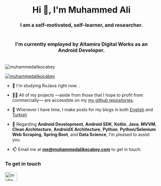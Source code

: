 <h1 align="center">Hi 👋, I'm Muhammed Ali</h1>

<h3 align="center">I am a self-motivated, self-learner, and researcher.</br></br> </h3>

<h3 align="center">I'm currently employed by Altamira Digital Works as an Android Developer. </br></br> </h3>

<p align="left"> <img src="https://komarev.com/ghpvc/?username=muhammedalikocabey&label=Profile%20views&color=0e75b6&style=flat" alt="muhammedalikocabey" /> </p>

<p align="left"> <a href="https://github.com/ryo-ma/github-profile-trophy"><img src="https://github-profile-trophy.vercel.app/?username=muhammedalikocabey" alt="muhammedalikocabey" /></a> </p>


- 🌱 I'm studying RxJava right now. .

- 👨‍💻 All of my projects —aside from those that I hope to profit from commercially— are accessible on my [my github repositories](https://github.com/muhammedalikocabey?tab=repositories).

- 📝 Whenever I have time, I make posts for my blogs in both [English](https://www.muhammedalikocabey.com/blog-en/) and [Turkish](https://www.muhammedalikocabey.com/blog-tr/.)

- 💬 Regarding **Android Development**, **Android SDK**, **Kotlin**, **Java**, **MVVM**, **Clean Architecture**, **AndroidX Architecture**, **Python**, **Python/Selenium Web Scraping**, **Spring Boot**, and **Data Science**, I'm pleased to assist you.

- 📫 Email me at **me@muhammedalikocabey.com** to get in touch.


<h3 align="left">To get in touch</h3>
<p align="left">
<a href="https://linkedin.com/in/muhammedalikocabey" target="blank"><img align="center" src="https://cdn.jsdelivr.net/npm/simple-icons@3.0.1/icons/linkedin.svg" alt="muhammedalikocabey" height="30" width="40" /></a>
</p>
